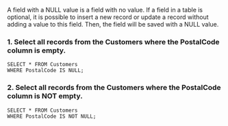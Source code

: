 A field with a NULL value is a field with no value.
If a field in a table is optional, it is possible to insert a new record or update a record without adding a value to this field. Then, the field will be saved with a NULL value.
### 1. Select all records from the Customers where the PostalCode column is empty.
```
SELECT * FROM Customers
WHERE PostalCode IS NULL;
```
### 2. Select all records from the Customers where the PostalCode column is NOT empty.
```
SELECT * FROM Customers
WHERE PostalCode IS NOT NULL;
```
  
